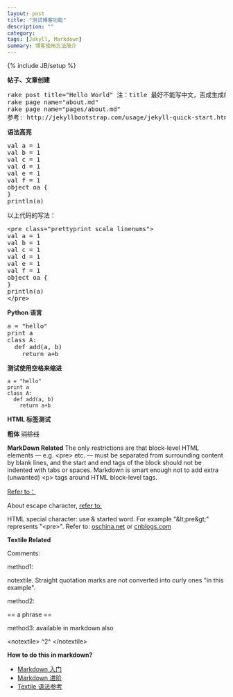 ```yaml
---
layout: post
title: "测试博客功能"
description: ""
category: 
tags: [Jekyll, Markdown]
summary: 博客使用方法简介
---
```

{% include JB/setup %}


**帖子、文章创建**

<pre>
rake post title="Hello World" 注：title 最好不能写中文，否成生成的md文件名只有日期字符串，可以在md文件内把title改回中文。
rake page name="about.md"
rake page name="pages/about.md"
参考: http://jekyllbootstrap.com/usage/jekyll-quick-start.html
</pre>

**语法高亮**

<pre class="prettyprint scala linenums">
val a = 1
val b = 1
val c = 1
val d = 1
val e = 1
val f = 1
object oa {
}
println(a)
</pre>

以上代码的写法：

<pre>
&lt;pre class="prettyprint scala linenums"&gt;
val a = 1
val b = 1
val c = 1
val d = 1
val e = 1
val f = 1
object oa {
}
println(a)
&lt;/pre&gt;
</pre>


**Python 语言**

<pre class="prettyprint c linenums">
a = "hello"
print a
class A:
  def add(a, b)
    return a+b
</pre>

**测试使用空格来缩进**

    a = "hello"
    print a
    class A:
      def add(a, b)
        return a+b

**HTML 标签测试**

<b>粗体</b>
<strike>消除线</strike>

**MarkDown Related**
The only restrictions are that block-level HTML elements — e.g. &lt;pre&gt;  etc. — must be separated from surrounding content by blank lines, and the start and end tags of the block should not be indented with tabs or spaces. Markdown is smart enough not to add extra (unwanted) &lt;p&gt; tags around HTML block-level tags.

[Refer to：](http://daringfireball.net/projects/markdown/syntax#html)

About escape character, [refer to: ](http://www.bluesdream.com/blog/markdown-cheatsheet-syntax-manual.html)

HTML special character: use &amp; started word. For example "&amp;lt;pre&amp;gt;" represents "&lt;pre&gt;". Refer to: 
[oschina.net](http://tool.oschina.net/commons?type=2) or 
[cnblogs.com](http://www.cnblogs.com/didasoft/archive/2006/04/19/379407.html)

**Textile Related**

Comments:

method1:

notextile. Straight quotation marks are not converted into curly ones "in this example".

method2:

== a phrase ==

method3: available in markdown also

&lt;notextile&gt; ^2^ &lt;/notextile&gt;

<notextile>**How to do this in markdown?**</notextile>

* [Markdown 入门](https://help.github.com/articles/markdown-basics)
* [Markdown 进阶](https://guides.github.com/features/mastering-markdown/)
* [Textile 语法参考](http://txstyle.org/)
